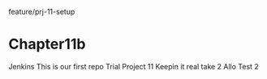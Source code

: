 feature/prj-11-setup
# Chapter11b
Jenkins
This is our first repo
Trial Project 11
Keepin it real
take 2
Allo
Test 2
